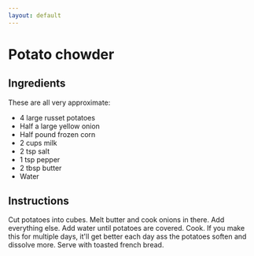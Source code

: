 ```yaml
---
layout: default
---
```

# Potato chowder
## Ingredients
These are all very approximate:
* 4 large russet potatoes
* Half a large yellow onion
* Half pound frozen corn
* 2 cups milk
* 2 tsp salt
* 1 tsp pepper
* 2 tbsp butter
* Water

## Instructions
Cut potatoes into cubes. Melt butter and cook onions in there. Add everything else. Add water until potatoes are covered. Cook. If you make this for multiple days, it'll get better each day ass the potatoes soften and dissolve more.
Serve with toasted french bread.
